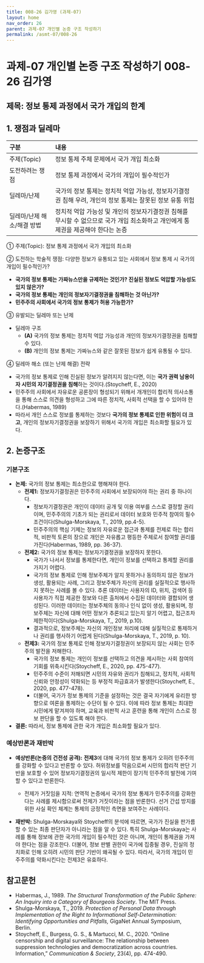 ```yaml
---
title: 008-26 김가영 (과제-07)
layout: home
nav_order: 26
parent: 과제-07 개인별 논증 구조 작성하기
permalink: /asmt-07/008-26
---
```


# 과제-07 개인별 논증 구조 작성하기 008-26 김가영

## 제목: 정보 통제 과정에서 국가 개입의 한계

## 1. 쟁점과 딜레마

| 구분 | 내용 |
|:---|:---|
| 주제(Topic) | 정보 통제 주체 문제에서 국가 개입 최소화 |
| 도전하려는 쟁점 | 정보 통제 과정에서 국가의 개입이 필수적인가 |
| 딜레마/난제 | 국가의 정보 통제는 정치적 억압 가능성, 정보자기결정권 침해 우려, 개인의 정보 통제는 잘못된 정보 유통 위험 |
| 딜레마/난제 해소/해결 방법 | 정치적 억압 가능성 및 개인의 정보자기결정권 침해를 무시할 수 없으므로 국가 개입 최소화하고 개인에게 통제권을 제공해야 한다는 논증 |

① 주제(Topic): 정보 통제 과정에서 국가 개입의 최소화

② 도전하는 학술적 쟁점: 다양한 정보가 유통되고 있는 사회에서 정보 통제 시 국가의 개입이 필수적인가?

- **국가의 정보 통제는 가짜뉴스만을 규제하는 것인가? 진실된 정보도 억압할 가능성도 있지 않은가?**  
- **국가의 정보 통제는 개인의 정보자기결정권을 침해하는 것 아닌가?**  
- **민주주의 사회에서 국가의 정보 통제가 허용 가능한가?**

③ 유발되는 딜레마 또는 난제

- 딜레마 구조
  - **(A)** 국가의 정보 통제는 정치적 억압 가능성과 개인의 정보자기결정권을 침해할 수 있다.
  - **(B)** 개인의 정보 통제는 가짜뉴스와 같은 잘못된 정보가 쉽게 유통될 수 있다.

④ 딜레마 해소 (또는 난제 해결) 전략

- 국가의 정보 통제로 인해 진실된 정보가 알려지지 않는다면, 이는 **국가 권력 남용이자 시민의 자기결정권을 침해**하는 것이다.(Stoycheff, E., 2020)
- 민주주의 사회에서 자유로운 공론장이 형성되기 위해서 개개인이 합리적 의사소통을 통해 스스로 의견을 형성하고 그에 따른 정치적, 사회적 선택을 할 수 있어야 한다.(Habermas, 1989)
- 따라서 개인 스스로 정보를 통제하는 것보다 **국가의 정보 통제로 인한 위험이 더 크고**, 개인의 정보자기결정권을 보장하기 위해서 국가의 개입은 최소화할 필요가 있다.

## 2. 논증구조

### 기본구조

- **논제:** 국가의 정보 통제는 최소한으로 행해져야 한다.
  - **전제1:** 정보자기결정권은 민주주의 사회에서 보장되어야 하는 권리 중 하나이다.
    - 정보자기결정권은 개인이 데이터 공개 및 이용 여부를 스스로 결정할 권리이며, 민주주의의 기초가 되는 권리로서 데이터 보호와 민주적 참여의 필수 조건이다(Shulga-Morskaya, T., 2019, pp.4-5).
	- 민주주의의 핵심 기제는 정보의 자유로운 접근과 통제를 전제로 하는 합리적, 비판적 토론의 장으로 개인은 자유롭고 평등한 주체로서 참여할 권리를 가진다(Habermas, 1989, pp. 36-37).
  - **전제2:** 국가의 정보 통제는 정보자기결정권을 보장하지 못한다.
    - 국가가 나서서 정보를 통제한다면, 개인이 정보를 선택하고 통제할 권리를 가지기 어렵다.
    - 국가의 정보 통제로 인해 정보주체가 알지 못하거나 동의하지 않은 정보가 생성, 활용되는 사례, 그리고 정보주체가 자신의 권리를 실질적으로 행사하지 못하는 사례를 볼 수 있다. 추론 데이터는 사용자의 ID, 위치, 검색어 등 사용자가 직접 제공한 정보와 다른 출처에서 수집된 데이터와 결합되어 생성된다. 이러한 데이터는 정보주체의 동의나 인식 없이 생성, 활용되며, 정보주체는 자신에 대해 어떤 정보가 추론되고 있는지 알기 어렵고, 접근조차 제한적이다(Shulga-Morskaya, T,, 2019, p.10).
    - 결과적으로, 정보주체는 자신의 개인정보 처리에 대해 실질적으로 통제하거나 권리를 행사하기 어렵게 된다(Shulga-Morskaya, T., 2019, p. 10).
  - **전제3:** 국가의 정보 통제로 인해 정보자기결정권이 보장되지 않는 사회는 민주주의 발전을 저해한다. 
      - 국가의 정보 통제는 개인이 정보를 선택하고 의견을 제시하는 사회 참여의 기회를 위축시킨다(Stoycheff, E., 2020, pp. 475-477).
      - 민주주의 수준이 저해되면 시민의 자유와 권리가 침해되고, 정치적, 사회적 신뢰와 안정성이 약화되는 등 부정적 파급효과가 발생한다(Stoycheff, E., 2020, pp. 477-478).
      - 더불어, 국가가 정보 통제의 기준을 설정하는 것은 결국 자기에게 유리한 방향으로 여론을 통제하는 수단이 될 수 있다. 이에 따라 정보 통제는 최대한 시민에게 맡겨져야 하며, 교육과 비판적 사고 훈련을 통해 개인이 스스로 정보 판단을 할 수 있도록 해야 한다.
- **결론:** 따라서, 정보 통제에 관한 국가 개입은 최소화할 필요가 있다. 

### 예상반론과 재반박

- **예상반론(논증의 건전성 공격):** **전제3**에 대해 국가의 정보 통제가 오히려 민주주의를 강화할 수 있다고 반론할 수 있다. 허위정보를 막음으로써 시민의 합리적 판단 기반을 보호할 수 있어 정보자기결정권의 일시적 제한이 장기적 민주주의 발전에 기여할 수 있다고 반론한다.
  - 전제가 거짓임을 지적: 연역적 논증에서 국가의 정보 통제가 민주주의를 강화한다는 사례를 제시함으로써 전제가 거짓이라는 점을 반론한다. 선거 간섭 방지를 위한 사실 확인 체계는 통제의 긍정적인 측면을 보여주는 사례이다.

- **재반박:** Shulga-Morskaya와 Stoycheff의 분석에 따르면, 국가가 진실을 판가름할 수 있는 최종 판단자가 아니라는 점을 알 수 있다. 특히 Shulga-Morskaya는 사례를 통해 정보에 관한 국가의 개입이 필수적인 것은 아니며, 개인이 통제권을 가져야 한다는 점을 강조한다. 더불어, 정보 판별 권한이 국가에 집중될 경우, 진실의 정치화로 인해 오히려 시민의 판단 기반이 왜곡될 수 있다. 따라서, 국가의 개입이 민주주의를 약화시킨다는 전제3은 유효하다.

## 참고문헌

- Habermas, J., 1989. *The Structural Transformation of the Public Sphere: An Inquiry into a Category of Bourgeois Society*. The MIT Press.
- Shulga-Morskaya, T., 2019. *Protection of Personal Data through Implementation of the Right to Informational Self-Determination: Identifying Opportunities and Pitfalls,* GigaNet Annual Symposium, Berlin.
- Stoycheff, E., Burgess, G. S., & Martucci, M. C., 2020. “Online censorship and digital surveillance: The relationship between suppression technologies and democratization across countries. Information,” *Communication & Society*, 23(4), pp. 474-490.